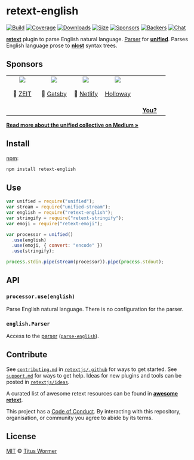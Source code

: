 # retext-english

[![Build][build-badge]][build]
[![Coverage][coverage-badge]][coverage]
[![Downloads][downloads-badge]][downloads]
[![Size][size-badge]][size]
[![Sponsors][sponsors-badge]][collective]
[![Backers][backers-badge]][collective]
[![Chat][chat-badge]][chat]

[**retext**][retext] plugin to parse English natural language.
[Parser][] for [**unified**][unified].
Parses English language prose to [**nlcst**][nlcst] syntax trees.

## Sponsors

<!--lint ignore no-html maximum-line-length-->

<table>
  <tr valign="top">
    <td width="20%" align="center">
      <a href="https://zeit.co"><img src="https://avatars1.githubusercontent.com/u/14985020?s=400&v=4"></a>
      <br><br>🥇
      <a href="https://zeit.co">ZEIT</a>
    </td>
    <td width="20%" align="center">
      <a href="https://www.gatsbyjs.org"><img src="https://avatars1.githubusercontent.com/u/12551863?s=400&v=4"></a>
      <br><br>🥇
      <a href="https://www.gatsbyjs.org">Gatsby</a>
    </td>
    <td width="20%" align="center">
      <a href="https://www.netlify.com"><img src="https://avatars1.githubusercontent.com/u/7892489?s=400&v=4"></a>
      <br><br>🥇
      <a href="https://www.netlify.com">Netlify</a>
    </td>
    <td width="20%" align="center">
      <a href="https://www.holloway.com"><img src="https://avatars1.githubusercontent.com/u/35904294?s=400&v=4"></a>
      <br><br>
      <a href="https://www.holloway.com">Holloway</a>
    </td>
    <td width="20%" align="center">
      <br><br><br><br>
      <a href="https://opencollective.com/unified"><strong>You?</strong>
    </td>
  </tr>
</table>

[**Read more about the unified collective on Medium »**][announcement]

## Install

[npm][]:

```sh
npm install retext-english
```

## Use

```js
var unified = require("unified");
var stream = require("unified-stream");
var english = require("retext-english");
var stringify = require("retext-stringify");
var emoji = require("retext-emoji");

var processor = unified()
  .use(english)
  .use(emoji, { convert: "encode" })
  .use(stringify);

process.stdin.pipe(stream(processor)).pipe(process.stdout);
```

## API

### `processor.use(english)`

Parse English natural language.
There is no configuration for the parser.

### `english.Parser`

Access to the [parser][] ([`parse-english`][parse-english]).

## Contribute

See [`contributing.md`][contributing] in [`retextjs/.github`][health] for ways
to get started.
See [`support.md`][support] for ways to get help.
Ideas for new plugins and tools can be posted in [`retextjs/ideas`][ideas].

A curated list of awesome retext resources can be found in [**awesome
retext**][awesome].

This project has a [Code of Conduct][coc].
By interacting with this repository, organisation, or community you agree to
abide by its terms.

## License

[MIT][license] © [Titus Wormer][author]

<!-- Definitions -->

[build-badge]: https://img.shields.io/travis/retextjs/retext/master.svg
[build]: https://travis-ci.org/retextjs/retext
[coverage-badge]: https://img.shields.io/codecov/c/github/retextjs/retext.svg
[coverage]: https://codecov.io/github/retextjs/retext
[downloads-badge]: https://img.shields.io/npm/dm/retext-english.svg
[downloads]: https://www.npmjs.com/package/retext-english
[size-badge]: https://img.shields.io/bundlephobia/minzip/retext-english.svg
[size]: https://bundlephobia.com/result?p=retext-english
[sponsors-badge]: https://opencollective.com/unified/sponsors/badge.svg
[backers-badge]: https://opencollective.com/unified/backers/badge.svg
[collective]: https://opencollective.com/unified
[chat-badge]: https://img.shields.io/badge/join%20the%20community-on%20spectrum-7b16ff.svg
[chat]: https://spectrum.chat/unified/retext
[health]: https://github.com/retextjs/.github
[contributing]: https://github.com/retextjs/.github/blob/master/contributing.md
[support]: https://github.com/retextjs/.github/blob/master/support.md
[coc]: https://github.com/retextjs/.github/blob/master/code-of-conduct.md
[ideas]: https://github.com/retextjs/ideas
[awesome]: https://github.com/retextjs/awesome-retext
[license]: https://github.com/retextjs/retext/blob/master/license
[author]: https://wooorm.com
[npm]: https://docs.npmjs.com/cli/install
[unified]: https://github.com/unifiedjs/unified
[retext]: https://github.com/retextjs/retext
[nlcst]: https://github.com/syntax-tree/nlcst
[parser]: https://github.com/unifiedjs/unified#processorparser
[parse-english]: https://github.com/wooorm/parse-english
[announcement]: https://medium.com/unifiedjs/collectively-evolving-through-crowdsourcing-22c359ea95cc
